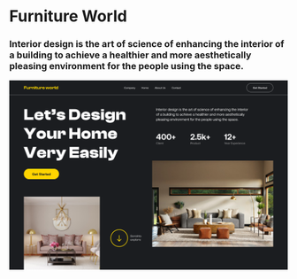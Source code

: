 # Furniture World

### Interior design is the art of science of enhancing the interior of a building to achieve a healthier and more aesthetically pleasing environment for the people using the space.

![Cover](./public/cover.png)
